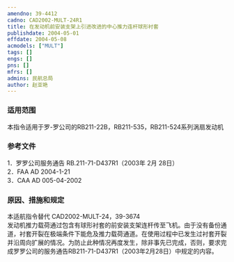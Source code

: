 ```yaml
---
amendno: 39-4412  
cadno: CAD2002-MULT-24R1  
title: 在发动机前安装支架上引进改进的中心推力连杆球形衬套  
publishdate: 2004-05-01  
effdate: 2004-05-08  
acmodels: ["MULT"]  
tags: []  
engs: []  
pns: []  
mfrs: []  
admins: 民航总局  
author: 赵亚艳  
---
```

  
### 适用范围  
本指令适用于罗-罗公司的RB211-22B，RB211-535，RB211-524系列涡扇发动机  
  
<!--more-->  
### 参考文件  
  1．罗罗公司服务通告 RB.211-71-D437R1（2003年 2月 28日）  
 2．FAA AD 2004-1-21  
3．CAA AD 005-04-2002  
  
### 原因、措施和规定  

  本适航指令替代 CAD2002-MULT-24，39-3674  
  发动机推力载荷通过包含有球形衬套的前安装支架连杆传至飞机。由于没有备份通道，衬套开裂在极端条件下能危及推力载荷通道。在使用过程中已发生过衬套开裂并沿周向扩展的情况。为防止此种情况再度发生，除非事先已完成，否则，要求完成罗罗公司的服务通告RB211-71-D437R1（2003年2月28日）中规定的内容。  
